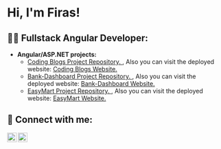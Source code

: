 <h1>Hi, I'm Firas! </h1>

<h2>👨‍💻 Fullstack Angular Developer:</h2>

- <b>Angular/ASP.NET projects:</b>
  - [Coding Blogs Project Repository. ](https://github.com/FirasAlashhab/CodingBlogs), Also you can visit the deployed website: [Coding Blogs Website.](https://firasalashhab.github.io/CodingBlogs/)
  - [Bank-Dashboard Project Repository. ](https://github.com/FirasAlashhab/Bank-Dashboard), Also you can visit the deployed website: [Bank-Dashboard Website.](https://firasalashhab.github.io/Bank-Dashboard/)
  - [EasyMart Project Repository. ](https://github.com/FirasAlashhab/EasyMart), Also you can visit the deployed website: [EasyMart Website.](https://firasalashhab.github.io/EasyMart/)


<h2> 🤳 Connect with me:</h2>

[<img align="left" alt="FirasAlashhab | Twitter" width="22px" src="https://img.icons8.com/color/48/000000/twitter--v1.png" />][twitter]
[<img align="left" alt="FirasAlashhab | LinkedIn" width="22px" src="https://img.icons8.com/color/48/000000/linkedin-circled--v1.png" />][linkedin]

[twitter]: https://twitter.com/AlashhabFiras
[linkedin]: https://www.linkedin.com/in/firas-alashhab-8aaab12a3/

<!--
**joshmadakor1/joshmadakor1** is a ✨ _special_ ✨ repository because its `README.md` (this file) appears on your GitHub profile.

Here are some ideas to get you started:

- 🔭 I’m currently working on ...
- 🌱 I’m currently learning ...
- 👯 I’m looking to collaborate on ...
- 🤔 I’m looking for help with ...
- 💬 Ask me about ...
- 📫 How to reach me: ...
- 😄 Pronouns: ...
- ⚡ Fun fact: ...
-->
